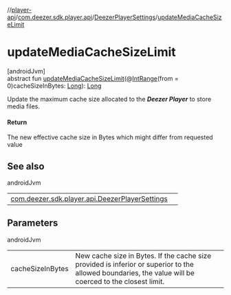//[player-api](../../../index.md)/[com.deezer.sdk.player.api](../index.md)/[DeezerPlayerSettings](index.md)/[updateMediaCacheSizeLimit](update-media-cache-size-limit.md)

# updateMediaCacheSizeLimit

[androidJvm]\
abstract fun [updateMediaCacheSizeLimit](update-media-cache-size-limit.md)(@[IntRange](https://developer.android.com/reference/kotlin/androidx/annotation/IntRange.html)(from = 0)cacheSizeInBytes: [Long](https://kotlinlang.org/api/latest/jvm/stdlib/kotlin/-long/index.html)): [Long](https://kotlinlang.org/api/latest/jvm/stdlib/kotlin/-long/index.html)

Update the maximum cache size allocated to the ***Deezer Player*** to store media files.

#### Return

The new effective cache size in Bytes which might differ from requested value

## See also

androidJvm

| | |
|---|---|
| [com.deezer.sdk.player.api.DeezerPlayerSettings](current-media-cache-size-limit-in-bytes.md) |  |

## Parameters

androidJvm

| | |
|---|---|
| cacheSizeInBytes | New cache size in Bytes. If the cache size provided is inferior or superior to the allowed boundaries, the value will be coerced to the closest limit. |
